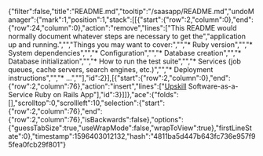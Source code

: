 {"filter":false,"title":"README.md","tooltip":"/saasapp/README.md","undoManager":{"mark":1,"position":1,"stack":[[{"start":{"row":2,"column":0},"end":{"row":24,"column":0},"action":"remove","lines":["This README would normally document whatever steps are necessary to get the","application up and running.","","Things you may want to cover:","","* Ruby version","","* System dependencies","","* Configuration","","* Database creation","","* Database initialization","","* How to run the test suite","","* Services (job queues, cache servers, search engines, etc.)","","* Deployment instructions","","* ...",""],"id":2}],[{"start":{"row":2,"column":0},"end":{"row":2,"column":76},"action":"insert","lines":["[Upskill](http://upskillcourses.com) Software-as-a-Service Ruby on Rails App"],"id":3}]]},"ace":{"folds":[],"scrolltop":0,"scrollleft":10,"selection":{"start":{"row":2,"column":76},"end":{"row":2,"column":76},"isBackwards":false},"options":{"guessTabSize":true,"useWrapMode":false,"wrapToView":true},"firstLineState":0},"timestamp":1596403012132,"hash":"4811ba5d447b643fc736e957f95fea0fcb29f801"}